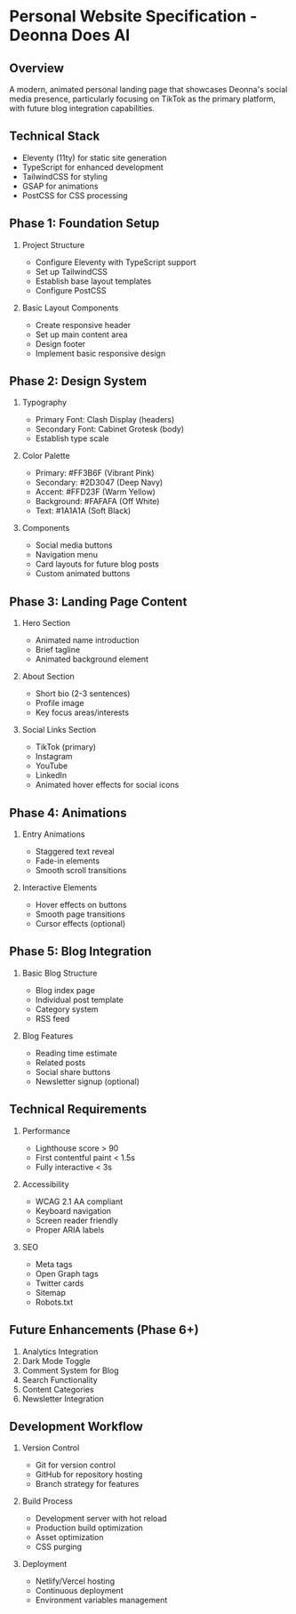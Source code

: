 # Personal Website Specification - Deonna Does AI

## Overview

A modern, animated personal landing page that showcases Deonna's social media presence, particularly focusing on TikTok as the primary platform, with future blog integration capabilities.

## Technical Stack

- Eleventy (11ty) for static site generation
- TypeScript for enhanced development
- TailwindCSS for styling
- GSAP for animations
- PostCSS for CSS processing

## Phase 1: Foundation Setup

1. Project Structure

   - Configure Eleventy with TypeScript support
   - Set up TailwindCSS
   - Establish base layout templates
   - Configure PostCSS

2. Basic Layout Components
   - Create responsive header
   - Set up main content area
   - Design footer
   - Implement basic responsive design

## Phase 2: Design System

1. Typography

   - Primary Font: Clash Display (headers)
   - Secondary Font: Cabinet Grotesk (body)
   - Establish type scale

2. Color Palette

   - Primary: #FF3B6F (Vibrant Pink)
   - Secondary: #2D3047 (Deep Navy)
   - Accent: #FFD23F (Warm Yellow)
   - Background: #FAFAFA (Off White)
   - Text: #1A1A1A (Soft Black)

3. Components
   - Social media buttons
   - Navigation menu
   - Card layouts for future blog posts
   - Custom animated buttons

## Phase 3: Landing Page Content

1. Hero Section

   - Animated name introduction
   - Brief tagline
   - Animated background element

2. About Section

   - Short bio (2-3 sentences)
   - Profile image
   - Key focus areas/interests

3. Social Links Section
   - TikTok (primary)
   - Instagram
   - YouTube
   - LinkedIn
   - Animated hover effects for social icons

## Phase 4: Animations

1. Entry Animations

   - Staggered text reveal
   - Fade-in elements
   - Smooth scroll transitions

2. Interactive Elements
   - Hover effects on buttons
   - Smooth page transitions
   - Cursor effects (optional)

## Phase 5: Blog Integration

1. Basic Blog Structure

   - Blog index page
   - Individual post template
   - Category system
   - RSS feed

2. Blog Features
   - Reading time estimate
   - Related posts
   - Social share buttons
   - Newsletter signup (optional)

## Technical Requirements

1. Performance

   - Lighthouse score > 90
   - First contentful paint < 1.5s
   - Fully interactive < 3s

2. Accessibility

   - WCAG 2.1 AA compliant
   - Keyboard navigation
   - Screen reader friendly
   - Proper ARIA labels

3. SEO
   - Meta tags
   - Open Graph tags
   - Twitter cards
   - Sitemap
   - Robots.txt

## Future Enhancements (Phase 6+)

1. Analytics Integration
2. Dark Mode Toggle
3. Comment System for Blog
4. Search Functionality
5. Content Categories
6. Newsletter Integration

## Development Workflow

1. Version Control

   - Git for version control
   - GitHub for repository hosting
   - Branch strategy for features

2. Build Process

   - Development server with hot reload
   - Production build optimization
   - Asset optimization
   - CSS purging

3. Deployment
   - Netlify/Vercel hosting
   - Continuous deployment
   - Environment variables management
